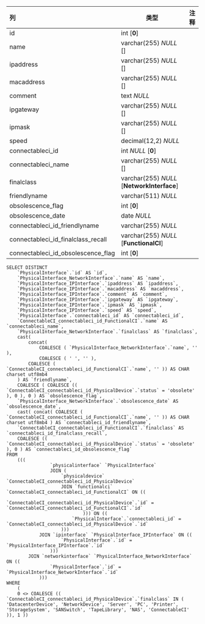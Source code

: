 | 列                                 | 类型                                       | 注释 |
| :--------------------------------- | ------------------------------------------ | ---- |
| id                                 | int [**0**]                                |      |
| name                               | varchar(255) *NULL* []                     |      |
| ipaddress                          | varchar(255) *NULL* []                     |      |
| macaddress                         | varchar(255) *NULL* []                     |      |
| comment                            | text *NULL*                                |      |
| ipgateway                          | varchar(255) *NULL* []                     |      |
| ipmask                             | varchar(255) *NULL* []                     |      |
| speed                              | decimal(12,2) *NULL*                       |      |
| connectableci_id                   | int *NULL* [**0**]                         |      |
| connectableci_name                 | varchar(255) *NULL* []                     |      |
| finalclass                         | varchar(255) *NULL* [**NetworkInterface**] |      |
| friendlyname                       | varchar(511) *NULL*                        |      |
| obsolescence_flag                  | int [**0**]                                |      |
| obsolescence_date                  | date *NULL*                                |      |
| connectableci_id_friendlyname      | varchar(255) *NULL*                        |      |
| connectableci_id_finalclass_recall | varchar(255) *NULL* [**FunctionalCI**]     |      |
| connectableci_id_obsolescence_flag | int [**0**]                                |      |

```
SELECT DISTINCT
	`PhysicalInterface`.`id` AS `id`,
	`PhysicalInterface_NetworkInterface`.`name` AS `name`,
	`PhysicalInterface_IPInterface`.`ipaddress` AS `ipaddress`,
	`PhysicalInterface_IPInterface`.`macaddress` AS `macaddress`,
	`PhysicalInterface_IPInterface`.`comment` AS `comment`,
	`PhysicalInterface_IPInterface`.`ipgateway` AS `ipgateway`,
	`PhysicalInterface_IPInterface`.`ipmask` AS `ipmask`,
	`PhysicalInterface_IPInterface`.`speed` AS `speed`,
	`PhysicalInterface`.`connectableci_id` AS `connectableci_id`,
	`ConnectableCI_connectableci_id_FunctionalCI`.`name` AS `connectableci_name`,
	`PhysicalInterface_NetworkInterface`.`finalclass` AS `finalclass`,
	cast(
		concat(
			COALESCE ( `PhysicalInterface_NetworkInterface`.`name`, '' ),
			COALESCE ( ' ', '' ),
		COALESCE ( `ConnectableCI_connectableci_id_FunctionalCI`.`name`, '' )) AS CHAR charset utf8mb4 
	) AS `friendlyname`,
	COALESCE ( COALESCE (( `ConnectableCI_connectableci_id_PhysicalDevice`.`status` = 'obsolete' ), 0 ), 0 ) AS `obsolescence_flag`,
	`PhysicalInterface_NetworkInterface`.`obsolescence_date` AS `obsolescence_date`,
	cast( concat( COALESCE ( `ConnectableCI_connectableci_id_FunctionalCI`.`name`, '' )) AS CHAR charset utf8mb4 ) AS `connectableci_id_friendlyname`,
	`ConnectableCI_connectableci_id_FunctionalCI`.`finalclass` AS `connectableci_id_finalclass_recall`,
	COALESCE (( `ConnectableCI_connectableci_id_PhysicalDevice`.`status` = 'obsolete' ), 0 ) AS `connectableci_id_obsolescence_flag` 
FROM
	(((
				`physicalinterface` `PhysicalInterface`
				JOIN (
					`physicaldevice` `ConnectableCI_connectableci_id_PhysicalDevice`
					JOIN `functionalci` `ConnectableCI_connectableci_id_FunctionalCI` ON ((
							`ConnectableCI_connectableci_id_PhysicalDevice`.`id` = `ConnectableCI_connectableci_id_FunctionalCI`.`id` 
							))) ON ((
						`PhysicalInterface`.`connectableci_id` = `ConnectableCI_connectableci_id_PhysicalDevice`.`id` 
					)))
			JOIN `ipinterface` `PhysicalInterface_IPInterface` ON ((
					`PhysicalInterface`.`id` = `PhysicalInterface_IPInterface`.`id` 
				)))
		JOIN `networkinterface` `PhysicalInterface_NetworkInterface` ON ((
				`PhysicalInterface`.`id` = `PhysicalInterface_NetworkInterface`.`id` 
			))) 
WHERE
	(
	0 <> COALESCE (( `ConnectableCI_connectableci_id_PhysicalDevice`.`finalclass` IN ( 'DatacenterDevice', 'NetworkDevice', 'Server', 'PC', 'Printer', 'StorageSystem', 'SANSwitch', 'TapeLibrary', 'NAS', 'ConnectableCI' )), 1 ))
```


